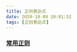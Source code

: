 ```yaml
---
title: 正则表达式
date: 2020-10-09 10:01:52
tags: [正则表达式]
---
```

### [常用正则](https://juejin.im/post/6844904182835757064)